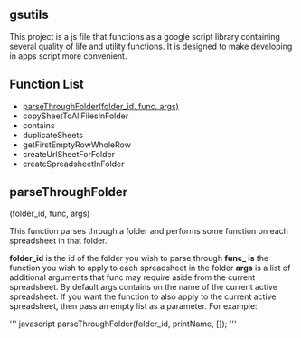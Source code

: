 ## gsutils
This project is a js file that functions as a google script library containing several quality of life and utility functions.
It is designed to make developing in apps script more convenient.

## Function List
- [parseThroughFolder(folder_id, func, args)](#parseThroughFolder)
- copySheetToAllFilesInFolder
- contains
- duplicateSheets
- getFirstEmptyRowWholeRow
- createUrlSheetForFolder
- createSpreadsheetInFolder

## parseThroughFolder
(folder_id, func, args)

This function parses through a folder and performs some function on each spreadsheet in that folder. 

**folder_id** is the id of the folder you wish to parse through
**func_ is** the function you wish to apply to each spreadsheet in the folder
**args** is a list of additional arguments that func may require aside from the current spreadsheet.
By default args contains on the name of the current active spreadsheet. If you want the function to also apply to the  current active spreadsheet, then pass an empty list as a parameter. For example: 

''' javascript
parseThroughFolder(folder_id, printName, []);
'''